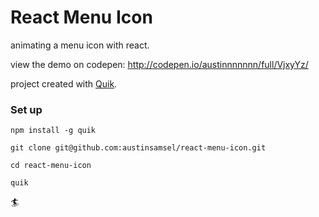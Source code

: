 # React Menu Icon

animating a menu icon with react.

view the demo on codepen: http://codepen.io/austinnnnnnn/full/VjxyYz/

project created with [Quik](https://github.com/satya164/quik).

### Set up

    npm install -g quik

    git clone git@github.com:austinsamsel/react-menu-icon.git

    cd react-menu-icon

    quik

🏄
    
